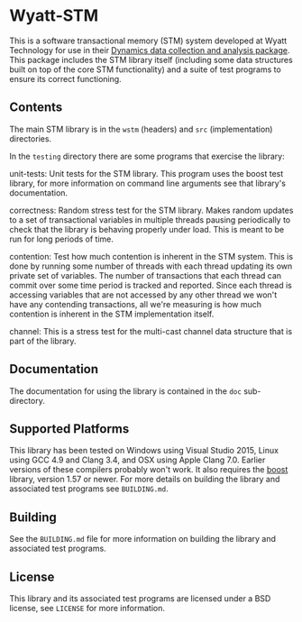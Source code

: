 Wyatt-STM
=========

This is a software transactional memory (STM) system developed at Wyatt Technology for use in their [Dynamics data collection and analysis package](http://www.wyatt.com/products/software/dynamics.html). This package includes the STM library itself (including some data structures built on top of the core STM functionality) and a suite of test programs to ensure its correct functioning. 

Contents
--------
The main STM library is in the `wstm` (headers) and `src` (implementation) directories.

In the `testing` directory there are some programs that exercise the library:

unit-tests: Unit tests for the STM library. This program uses the boost test library, for more information on command line arguments see that library's documentation.

correctness: Random stress test for the STM library. Makes random updates to a set of transactional variables in multiple threads pausing periodically to check that the library is behaving properly under load. This is meant to be run for long periods of time.

contention: Test how much contention is inherent in the STM system. This is done by running some number of threads with each thread updating its own private set of variables. The number of transactions that each thread can commit over some time period is tracked and reported. Since each thread is accessing variables that are not accessed by any other thread we won't have any contending transactions, all we're measuring is how much contention is inherent in the STM implementation itself.

channel: This is a stress test for the multi-cast channel data structure that is part of the library.

Documentation
-------------
The documentation for using the library is contained in the `doc` sub-directory.

Supported Platforms
-------------------
This library has been tested on Windows using Visual Studio 2015, Linux using GCC 4.9 and Clang 3.4, and OSX using Apple Clang 7.0. Earlier versions of these compilers probably won't work. It also requires the [boost](http:boost.org) library, version 1.57 or newer. For more details on building the library and associated test programs see `BUILDING.md`. 

Building
--------
See the `BUILDING.md` file for more information on building the library and associated test programs.

License
-------
This library and its associated test programs are licensed under a BSD license, see `LICENSE` for more information. 
